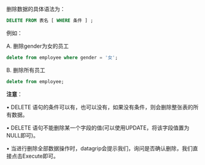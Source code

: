 删除数据的具体语法为：

```sql
DELETE FROM 表名 [ WHERE 条件 ] ;
```

例如：

A. 删除gender为女的员工  

```sql
delete from employee where gender = '女';
```

B. 删除所有员工

```sql
delete from employee;
```

**注意**：

• DELETE 语句的条件可以有，也可以没有，如果没有条件，则会删除整张表的所有数据。

• DELETE 语句不能删除某一个字段的值(可以使用UPDATE，将该字段值置为NULL即可)。

• 当进行删除全部数据操作时，datagrip会提示我们，询问是否确认删除，我们直接点击Execute即可。
